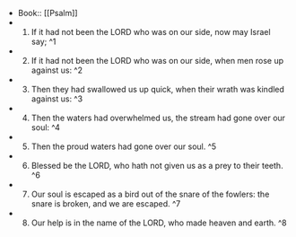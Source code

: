 - Book:: [[Psalm]]
- 1. If it had not been the LORD who was on our side, now may Israel say; ^1
- 2. If it had not been the LORD who was on our side, when men rose up against us: ^2
- 3. Then they had swallowed us up quick, when their wrath was kindled against us: ^3
- 4. Then the waters had overwhelmed us, the stream had gone over our soul: ^4
- 5. Then the proud waters had gone over our soul. ^5
- 6. Blessed be the LORD, who hath not given us as a prey to their teeth. ^6
- 7. Our soul is escaped as a bird out of the snare of the fowlers: the snare is broken, and we are escaped. ^7
- 8. Our help is in the name of the LORD, who made heaven and earth. ^8
